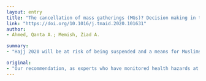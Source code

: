 ```yaml
---
layout: entry
title: "The cancellation of mass gatherings (MGs)? Decision making in the time of COVID-19"
link: "https://doi.org/10.1016/j.tmaid.2020.101631"
author:
- Ahmed, Qanta A.; Memish, Ziad A.

summary:
- "Hajj 2020 will be at risk of being suspended and a means for Muslims to fulfill their rights in the future. Decisions in the time of COVID-19 will be closely followed and will be a blueprint for other mass gatherings. The same holds true for the Summer 2020 Olympics in Japan and for many other MGs and large gatherings in Japan. Our recommendation, as experts who have monitored health hazards for over 15 years, is if the situation continues to escalate globally."

original:
- "Our recommendation, as experts who have monitored health hazards at the Hajj for over 15 years, especially if the situation with COVID-19 continues to escalate globally is that Hajj 2020 will be at risk of being suspended and a means for Muslims to fulfill their rights in the future either personally or even by proxy need to be announced. The same holds true for the Summer 2020 Olympics in Japan and for many other MGs and large gatherings. Decisions in the time of COVID-19 will be closely followed and will be a blueprint for other mass gatherings."
---
```


